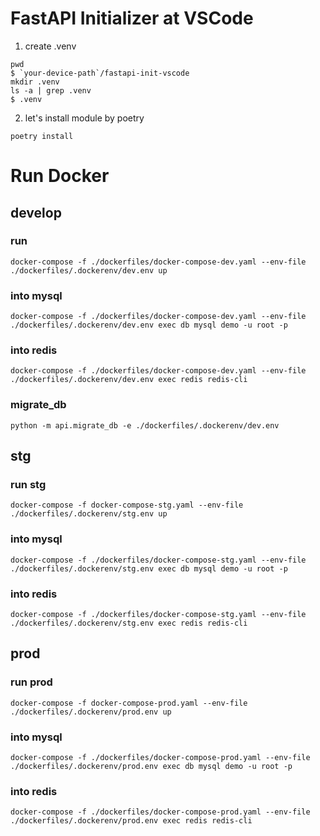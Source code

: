 # FastAPI Initializer at VSCode

1. create .venv
```
pwd 
$ `your-device-path`/fastapi-init-vscode
mkdir .venv
ls -a | grep .venv
$ .venv

```
2. let's install module by poetry 
```
poetry install
```

# Run Docker
## develop
### run
```
docker-compose -f ./dockerfiles/docker-compose-dev.yaml --env-file ./dockerfiles/.dockerenv/dev.env up
```

### into mysql
```
docker-compose -f ./dockerfiles/docker-compose-dev.yaml --env-file ./dockerfiles/.dockerenv/dev.env exec db mysql demo -u root -p
```

### into redis
```
docker-compose -f ./dockerfiles/docker-compose-dev.yaml --env-file ./dockerfiles/.dockerenv/dev.env exec redis redis-cli
```

### migrate_db
```
python -m api.migrate_db -e ./dockerfiles/.dockerenv/dev.env
```

## stg
### run stg
```
docker-compose -f docker-compose-stg.yaml --env-file ./dockerfiles/.dockerenv/stg.env up
```

### into mysql 
```
docker-compose -f ./dockerfiles/docker-compose-stg.yaml --env-file ./dockerfiles/.dockerenv/stg.env exec db mysql demo -u root -p
```

### into redis
```
docker-compose -f ./dockerfiles/docker-compose-stg.yaml --env-file ./dockerfiles/.dockerenv/stg.env exec redis redis-cli
```

## prod
### run prod
```
docker-compose -f docker-compose-prod.yaml --env-file ./dockerfiles/.dockerenv/prod.env up
```

### into mysql 
```
docker-compose -f ./dockerfiles/docker-compose-prod.yaml --env-file ./dockerfiles/.dockerenv/prod.env exec db mysql demo -u root -p
```

### into redis
```
docker-compose -f ./dockerfiles/docker-compose-prod.yaml --env-file ./dockerfiles/.dockerenv/prod.env exec redis redis-cli
```
